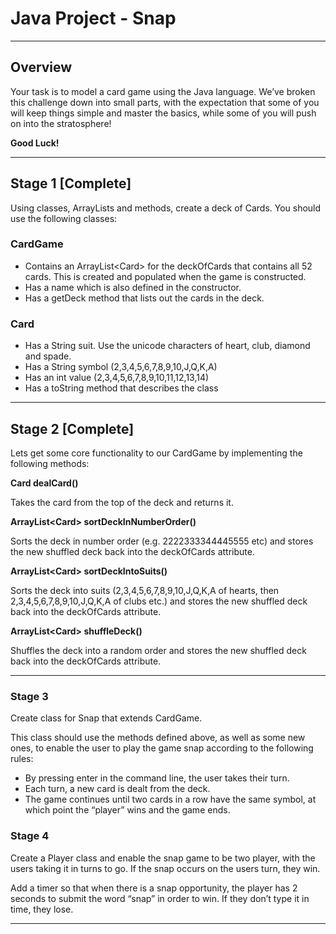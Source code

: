 <!-- _class: lead -->

# Java Project - Snap

---

## Overview

Your task is to model a card game using the Java language. We’ve broken this challenge down
into small parts, with the expectation that some of you will keep things simple and master the
basics, while some of you will push on into the stratosphere!

**Good Luck!**

---

## Stage 1 [Complete]

Using classes, ArrayLists and methods, create a deck of Cards. You should use the following
classes:

### CardGame

- Contains an ArrayList\<Card\> for the deckOfCards that contains all 52 cards. This is created and populated when the game is constructed.
- Has a name which is also defined in the constructor.
- Has a getDeck method that lists out the cards in the deck.

### Card

- Has a String suit. Use the unicode characters of heart, club, diamond and spade.
- Has a String symbol (2,3,4,5,6,7,8,9,10,J,Q,K,A)
- Has an int value (2,3,4,5,6,7,8,9,10,11,12,13,14)
- Has a toString method that describes the class

---

## Stage 2 [Complete]

Lets get some core functionality to our CardGame by implementing the following methods:

**Card dealCard()**

Takes the card from the top of the deck and returns it.

**ArrayList\<Card\> sortDeckInNumberOrder()**

Sorts the deck in number order (e.g. 2222333344445555 etc) and stores the new shuffled deck back into the deckOfCards attribute.

**ArrayList\<Card\> sortDeckIntoSuits()**

Sorts the deck into suits (2,3,4,5,6,7,8,9,10,J,Q,K,A of hearts, then 2,3,4,5,6,7,8,9,10,J,Q,K,A of clubs etc.) and stores the new shuffled deck back into the deckOfCards attribute.

**ArrayList\<Card\> shuffleDeck()**

Shuffles the deck into a random order and stores the new shuffled deck back into the deckOfCards attribute.

---

### Stage 3

Create class for Snap that extends CardGame.

This class should use the methods defined
above, as well as some new ones, to enable the user to play the game snap according to the
following rules:

- By pressing enter in the command line, the user takes their turn.
- Each turn, a new card is dealt from the deck.
- The game continues until two cards in a row have the same symbol, at which point the “player” wins and the game ends.

### Stage 4

Create a Player class and enable the snap game to be two player, with the users taking it in turns to go. If the snap occurs on the users turn, they win.

Add a timer so that when there is a snap opportunity, the player has 2 seconds to submit the word “snap” in order to win. If they don’t type it in time, they lose.

---
